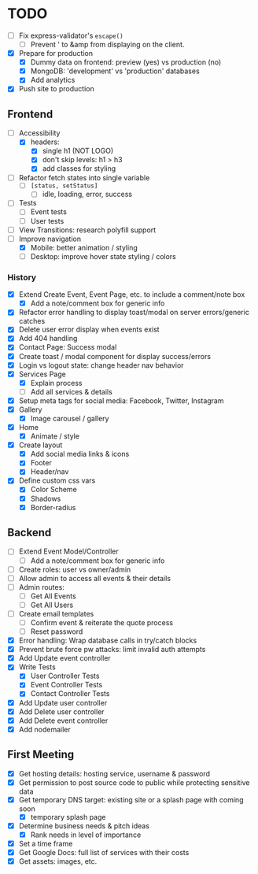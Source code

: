 # TODO

- [ ] Fix express-validator's `escape()`
  - [ ] Prevent ' to &amp from displaying on the client.
- [x] Prepare for production
  - [x] Dummy data on frontend: preview (yes) vs production (no)
  - [x] MongoDB: 'development' vs 'production' databases
  - [x] Add analytics
- [x] Push site to production

## Frontend

- [ ] Accessibility
  - [x] headers:
    - [x] single h1 (NOT LOGO)
    - [x] don't skip levels: h1 > h3
    - [x] add classes for styling
- [ ] Refactor fetch states into single variable
  - [ ] `[status, setStatus]`
    - [ ] idle, loading, error, success
- [ ] Tests
  - [ ] Event tests
  - [ ] User tests
- [ ] View Transitions: research polyfill support
- [ ] Improve navigation
  - [x] Mobile: better animation / styling
  - [ ] Desktop: improve hover state styling / colors

### History

- [x] Extend Create Event, Event Page, etc. to include a comment/note box
  - [x] Add a note/comment box for generic info
- [x] Refactor error handling to display toast/modal on server errors/generic catches
- [x] Delete user error display when events exist
- [x] Add 404 handling
- [x] Contact Page: Success modal
- [x] Create toast / modal component for display success/errors
- [x] Login vs logout state: change header nav behavior
- [x] Services Page
  - [x] Explain process
  - [ ] Add all services & details
- [x] Setup meta tags for social media: Facebook, Twitter, Instagram
- [x] Gallery
  - [x] Image carousel / gallery
- [x] Home
  - [x] Animate / style
- [x] Create layout
  - [x] Add social media links & icons
  - [x] Footer
  - [x] Header/nav
- [x] Define custom css vars
  - [x] Color Scheme
  - [x] Shadows
  - [x] Border-radius

## Backend

- [ ] Extend Event Model/Controller
  - [ ] Add a note/comment box for generic info
- [ ] Create roles: user vs owner/admin
- [ ] Allow admin to access all events & their details
- [ ] Admin routes:
  - [ ] Get All Events
  - [ ] Get All Users
- [ ] Create email templates
  - [ ] Confirm event & reiterate the quote process
  - [ ] Reset password
- [x] Error handling: Wrap database calls in try/catch blocks
- [x] Prevent brute force pw attacks: limit invalid auth attempts
- [x] Add Update event controller
- [x] Write Tests
  - [x] User Controller Tests
  - [x] Event Controller Tests
  - [x] Contact Controller Tests
- [x] Add Update user controller
- [x] Add Delete user controller
- [x] Add Delete event controller
- [x] Add nodemailer

## First Meeting

- [x] Get hosting details: hosting service, username & password
- [x] Get permission to post source code to public while protecting sensitive data
- [x] Get temporary DNS target: existing site or a splash page with coming soon
  - [x] temporary splash page
- [x] Determine business needs & pitch ideas
  - [x] Rank needs in level of importance
- [x] Set a time frame
- [x] Get Google Docs: full list of services with their costs
- [x] Get assets: images, etc.
